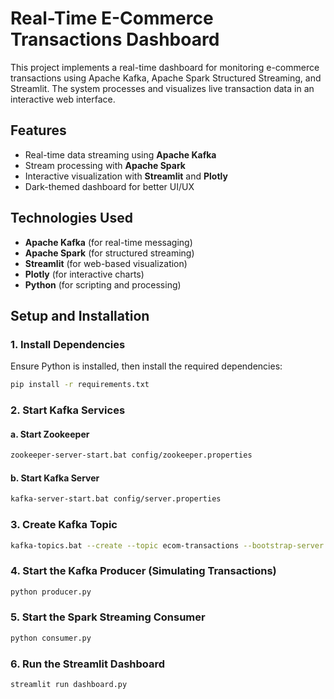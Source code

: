 # Real-Time E-Commerce Transactions Dashboard

This project implements a real-time dashboard for monitoring e-commerce transactions using Apache Kafka, Apache Spark Structured Streaming, and Streamlit. The system processes and visualizes live transaction data in an interactive web interface.

## Features
- Real-time data streaming using **Apache Kafka**
- Stream processing with **Apache Spark**
- Interactive visualization with **Streamlit** and **Plotly**
- Dark-themed dashboard for better UI/UX

## Technologies Used
- **Apache Kafka** (for real-time messaging)
- **Apache Spark** (for structured streaming)
- **Streamlit** (for web-based visualization)
- **Plotly** (for interactive charts)
- **Python** (for scripting and processing)

## Setup and Installation

### 1. Install Dependencies
Ensure Python is installed, then install the required dependencies:

```sh
pip install -r requirements.txt
```

### 2. Start Kafka Services

#### a. Start Zookeeper
```sh
zookeeper-server-start.bat config/zookeeper.properties
```

#### b. Start Kafka Server
```sh
kafka-server-start.bat config/server.properties
```

### 3. Create Kafka Topic
```sh
kafka-topics.bat --create --topic ecom-transactions --bootstrap-server localhost:9092 --partitions 1 --replication-factor 1
```

### 4. Start the Kafka Producer (Simulating Transactions)
```sh
python producer.py
```

### 5. Start the Spark Streaming Consumer
```sh
python consumer.py
```

### 6. Run the Streamlit Dashboard
```sh
streamlit run dashboard.py
```


